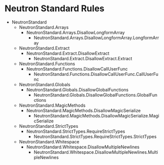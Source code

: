 # Neutron Standard Rules

- NeutronStandard
    - NeutronStandard.Arrays
        - NeutronStandard.Arrays.DisallowLongformArray
            - NeutronStandard.Arrays.DisallowLongformArray.LongformArray
    - NeutronStandard.Extract
        - NeutronStandard.Extract.DisallowExtract
            - NeutronStandard.Extract.DisallowExtract.Extract
    - NeutronStandard.Functions
        - NeutronStandard.Functions.DisallowCallUserFunc
            - NeutronStandard.Functions.DisallowCallUserFunc.CallUserFunc
    - NeutronStandard.Globals
        - NeutronStandard.Globals.DisallowGlobalFunctions
            - NeutronStandard.Globals.DisallowGlobalFunctions.GlobalFunctions
    - NeutronStandard.MagicMethods
        - NeutronStandard.MagicMethods.DisallowMagicSerialize
            - NeutronStandard.MagicMethods.DisallowMagicSerialize.MagicSerialize
    - NeutronStandard.StrictTypes
        - NeutronStandard.StrictTypes.RequireStrictTypes
            - NeutronStandard.StrictTypes.RequireStrictTypes.StrictTypes
    - NeutronStandard.Whitespace
        - NeutronStandard.Whitespace.DisallowMultipleNewlines
            - NeutronStandard.Whitespace.DisallowMultipleNewlines.MultipleNewlines
